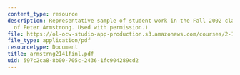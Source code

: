 ```yaml
---
content_type: resource
description: Representative sample of student work in the Fall 2002 class. (Courtesy
  of Peter Armstrong. Used with permission.)
file: https://ol-ocw-studio-app-production.s3.amazonaws.com/courses/2-141-modeling-and-simulation-of-dynamic-systems-fall-2006/597c2ca88b00705c24361fc904289cd2_armstrng2141finl.pdf
file_type: application/pdf
resourcetype: Document
title: armstrng2141finl.pdf
uid: 597c2ca8-8b00-705c-2436-1fc904289cd2
---
```

